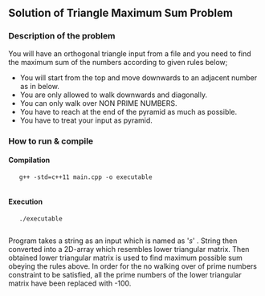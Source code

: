 ## Solution of Triangle Maximum Sum Problem

### Description of the problem

You will have an orthogonal triangle input from a file and you need to find the maximum sum of the numbers according to given rules below;

*  You will start from the top and move downwards to an adjacent number as in below.
* You are only allowed to walk downwards and diagonally.
* You can only walk over NON PRIME NUMBERS.
* You have to reach at the end of the pyramid as much as possible.
* You have to treat your input as pyramid.

### How to run & compile

#### Compilation

~~~~~~~~~~~~~~~{.cpp}
   g++ -std=c++11 main.cpp -o executable
    
~~~~~~~~~~~~~~~

#### Execution

~~~~~~~~~~~~~~~{.cpp}
   ./executable
    
~~~~~~~~~~~~~~~

Program takes a string as an input which is named as '_s_' . String then converted into a 2D-array which resembles lower triangular matrix. Then obtained lower triangular matrix is used to find maximum possible sum obeying the rules above. In order for the no walking over of prime numbers constraint to be satisfied, all the prime numbers of the lower triangular matrix have been replaced with -100. 
